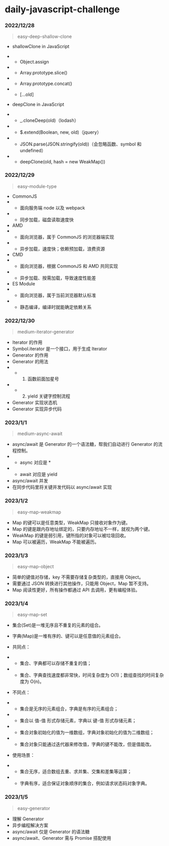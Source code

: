 # daily-javascript-challenge

### 2022/12/28

> easy-deep-shallow-clone

- shallowClone in JavaScript
- - Object.assign
- - Array.prototype.slice()
- - Array.prototype.concat()
- - [...old]

- deepClone in JavaScript
- - \_.cloneDeep(old)（lodash）
- - $.extend(Boolean, new, old)（jquery）
- - JSON.parse(JSON.stringify(old))（会忽略函数、symbol 和 undefined）
- - deepClone(old, hash = new WeakMap())

### 2022/12/29

> easy-module-type

- CommonJS
- - 面向服务端 node 以及 webpack
- - 同步加载，磁盘读取速度快
- AMD
- - 面向浏览器，属于 CommonJS 的浏览器端实现
- - 异步加载，速度快；依赖预加载，浪费资源
- CMD
- - 面向浏览器，根据 CommonJS 和 AMD 共同实现
- - 异步加载、按需加载，导致速度性能差
- ES Module
- - 面向浏览器，属于当前浏览器默认标准
- - 静态编译，编译时就能确定依赖关系

### 2022/12/30

> medium-iterator-generator

- Iterator 的作用
- Symbol.iterator 是一个接口，用于生成 Iterator
- Generator 的作用
- Generator 的用法
- - 1. 函数前面加星号
- - 2. yield 关键字控制流程
- Generator 实现状态机
- Generator 实现异步代码

### 2023/1/1

> medium-async-await

- async/await 是 Generator 的一个语法糖，帮我们自动进行 Generator 的流程控制。
- - async 对应是 \*
- - await 对应是 yield
- async/await 并发
- 在同步代码里将关键并发代码以 async/await 实现

### 2023/1/2

> easy-map-weakmap

- Map 的键可以是任意类型，WeakMap 只接收对象作为键。
- Map 的键是跟内存地址绑定的，只要内存地址不一样，就视为两个键。
- WeakMap 的键是弱引用，键所指的对象可以被垃圾回收。
- Map 可以被遍历，WeakMap 不能被遍历。

### 2023/1/3

> easy-map-object

- 简单的键值对存储，key 不需要存储复杂类型的，直接用 Object。
- 需要通过 JSON 转换进行其他操作，只能用 Object，Map 暂不支持。
- Map 阅读性更好，所有操作都通过 API 去调用，更有编程体验。

### 2023/1/4

> easy-map-set

- 集合(Set)是一堆无序且不重复的元素的组合。
- 字典(Map)是一堆有序的、键可以是任意值的元素组合。

- 共同点：
- - 集合、字典都可以存储不重复的值；
- - 集合、字典查找速度都非常快，时间复杂度为 O(1)；数组查找的时间复杂度为 O(n)。

- 不同点：
- - 集合是无序的元素组合，字典是有序的元素组合；
- - 集合以 值-值 形式存储元素，字典以 键-值 形式存储元素；
- - 集合对象初始化的值为一维数组，字典对象初始化的值为二维数组；
- - 集合对象只能通过迭代器来修改值，字典的键不能改，但是值能改。

- 使用场景：
- - 集合无序，适合数组去重、求并集、交集和差集等运算；
- - 字典有序，适合保证对象顺序的集合，例如请求状态码对象字典。

### 2023/1/5

> easy-generator

- 理解 Generator
- 异步编程解决方案
- async/await 仅是 Generator 的语法糖
- async/await、Generator 需与 Promise 搭配使用
